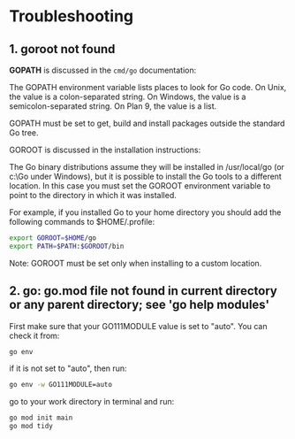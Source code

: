 
# Troubleshooting

## 1. goroot not found

<strong>GOPATH</strong> is discussed in the `cmd/go` documentation:

The GOPATH environment variable lists places to look for Go code. On Unix, the value is a colon-separated string. On Windows, the value is a semicolon-separated string. On Plan 9, the value is a list.

GOPATH must be set to get, build and install packages outside the standard Go tree.

GOROOT is discussed in the installation instructions:

The Go binary distributions assume they will be installed in /usr/local/go (or c:\Go under Windows), but it is possible to install the Go tools to a different location. In this case you must set the GOROOT environment variable to point to the directory in which it was installed.

For example, if you installed Go to your home directory you should add the following commands to $HOME/.profile:

```bash
export GOROOT=$HOME/go
export PATH=$PATH:$GOROOT/bin
```
Note: GOROOT must be set only when installing to a custom location.

## 2. go: go.mod file not found in current directory or any parent directory; see 'go help modules'

First make sure that your GO111MODULE value is set to "auto". You can check it from:

```bash
go env
```
if it is not set to "auto", then run:

```bash
go env -w GO111MODULE=auto
```

go to your work directory in terminal and run:

```bash
go mod init main
go mod tidy
```
